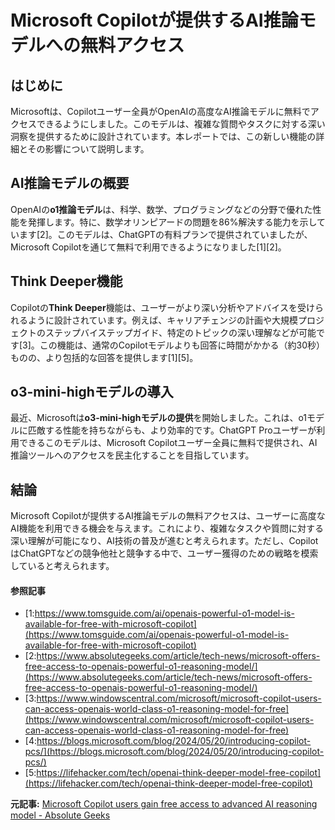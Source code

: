 # Microsoft Copilotが提供するAI推論モデルへの無料アクセス

## はじめに

Microsoftは、Copilotユーザー全員がOpenAIの高度なAI推論モデルに無料でアクセスできるようにしました。このモデルは、複雑な質問やタスクに対する深い洞察を提供するために設計されています。本レポートでは、この新しい機能の詳細とその影響について説明します。

## AI推論モデルの概要

OpenAIの**o1推論モデル**は、科学、数学、プログラミングなどの分野で優れた性能を発揮します。特に、数学オリンピアードの問題を86%解決する能力を示しています[2]。このモデルは、ChatGPTの有料プランで提供されていましたが、Microsoft Copilotを通じて無料で利用できるようになりました[1][2]。

## Think Deeper機能

Copilotの**Think Deeper**機能は、ユーザーがより深い分析やアドバイスを受けられるように設計されています。例えば、キャリアチェンジの計画や大規模プロジェクトのステップバイステップガイド、特定のトピックの深い理解などが可能です[3]。この機能は、通常のCopilotモデルよりも回答に時間がかかる（約30秒）ものの、より包括的な回答を提供します[1][5]。

## o3-mini-highモデルの導入

最近、Microsoftは**o3-mini-highモデルの提供**を開始しました。これは、o1モデルに匹敵する性能を持ちながらも、より効率的です。ChatGPT Proユーザーが利用できるこのモデルは、Microsoft Copilotユーザー全員に無料で提供され、AI推論ツールへのアクセスを民主化することを目指しています。

## 結論

Microsoft Copilotが提供するAI推論モデルの無料アクセスは、ユーザーに高度なAI機能を利用できる機会を与えます。これにより、複雑なタスクや質問に対する深い理解が可能になり、AI技術の普及が進むと考えられます。ただし、CopilotはChatGPTなどの競争他社と競争する中で、ユーザー獲得のための戦略を模索していると考えられます。

#### 参照記事
- [1:https://www.tomsguide.com/ai/openais-powerful-o1-model-is-available-for-free-with-microsoft-copilot](https://www.tomsguide.com/ai/openais-powerful-o1-model-is-available-for-free-with-microsoft-copilot)
- [2:https://www.absolutegeeks.com/article/tech-news/microsoft-offers-free-access-to-openais-powerful-o1-reasoning-model/](https://www.absolutegeeks.com/article/tech-news/microsoft-offers-free-access-to-openais-powerful-o1-reasoning-model/)
- [3:https://www.windowscentral.com/microsoft/microsoft-copilot-users-can-access-openais-world-class-o1-reasoning-model-for-free](https://www.windowscentral.com/microsoft/microsoft-copilot-users-can-access-openais-world-class-o1-reasoning-model-for-free)
- [4:https://blogs.microsoft.com/blog/2024/05/20/introducing-copilot-pcs/](https://blogs.microsoft.com/blog/2024/05/20/introducing-copilot-pcs/)
- [5:https://lifehacker.com/tech/openai-think-deeper-model-free-copilot](https://lifehacker.com/tech/openai-think-deeper-model-free-copilot)


**元記事:** [Microsoft Copilot users gain free access to advanced AI reasoning model - Absolute Geeks](https://www.absolutegeeks.com/article/tech-news/microsoft-copilot-users-gain-free-access-to-advanced-ai-reasoning-model/)